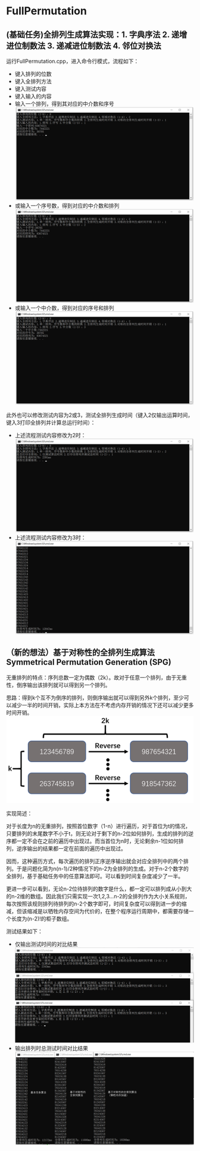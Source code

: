 # FullPermutation

## (基础任务)全排列生成算法实现：1. 字典序法 2. 递增进位制数法 3. 递减进位制数法 4. 邻位对换法

运行FullPermutation.cpp，进入命令行模式，流程如下：

+ 键入排列的位数
+ 键入全排列方法
+ 键入测试内容
+ 键入输入的内容
+ 输入一个排列，得到其对应的中介数和序号![1](https://github.com/JiayiGuo821/Markdown-Images/blob/master/FullPermutation/1.png?raw=true)
+ 或输入一个序号数，得到对应的中介数和排列![2](https://github.com/JiayiGuo821/Markdown-Images/blob/master/FullPermutation/2.png?raw=true)
+ 或输入一个中介数，得到对应的序号和排列![3](https://github.com/JiayiGuo821/Markdown-Images/blob/master/FullPermutation/3.png?raw=true)

此外也可以修改测试内容为2或3，测试全排列生成时间（键入2仅输出运算时间，键入3打印全排列并计算总运行时间）：

+ 上述流程测试内容修改为2时：![4](https://github.com/JiayiGuo821/Markdown-Images/blob/master/FullPermutation/4.png?raw=true)
+ 上述流程测试内容修改为3时：![5](https://github.com/JiayiGuo821/Markdown-Images/blob/master/FullPermutation/5.png?raw=true) 

## （新的想法）基于对称性的全排列生成算法 Symmetrical Permutation Generation (SPG)

无重排列的特点：序列总数一定为偶数（2k）。故对于任意一个排列，由于无重性，倒序输出该排列就可以得到另一个排列。

思路：得到k个互不为倒序的排列，则倒序输出就可以得到另外k个排列，至少可以减少一半的时间开销，实际上本方法在不考虑内存开销的情况下还可以减少更多时间开销。
![demo](https://github.com/JiayiGuo821/Markdown-Images/blob/master/FullPermutation/demo.png?raw=true)

实现简述：

对于长度为n的无重排列，按照首位数字（1-n）进行遍历，对于首位为t的情况，只要排列的末尾数字不小于t，则无论对于剩下的n-2位如何排列，生成的排列的逆序都一定不会在之前的遍历中出现过。而当首位为n时，无论剩余n-1位如何排列，逆序输出的结果都一定在前面的遍历中出现过。

因而，这种遍历方式，每次遍历的排列正序逆序输出就会对应全排列中的两个排列。于是问题化简为n(n-1)/2种情况下的n-2为全排列的生成。对于n-2个数字的全排列，基于基础任务中的任意算法即可。可以看到时间复杂度减少了一半。

更进一步可以看到，无论n-2位待排列的数字是什么，都一定可以排列成从小到大的n-2维的数组。因此我们只需实现一次1,2,3...n-2的全排列作为大小关系规则，每次按照该规则排列待排列的n-2个数字即可，时间复杂度可以得到进一步的缩减，但该缩减是以牺牲内存空间为代价的，在整个程序运行周期中，都需要存储一个长度为(n-2)!的柜子数组。

测试结果如下：

+ 仅输出测试时间的对比结果![6](https://github.com/JiayiGuo821/Markdown-Images/blob/master/FullPermutation/6.png?raw=true)
+ 输出排列时总测试时间对比结果![7](https://github.com/JiayiGuo821/Markdown-Images/blob/master/FullPermutation/7.png?raw=true)
